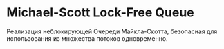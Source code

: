 # Michael-Scott Lock-Free Queue
Реализация неблокирующей Очереди Майкла-Скотта, безопасная для использования из множества потоков одновременно.
